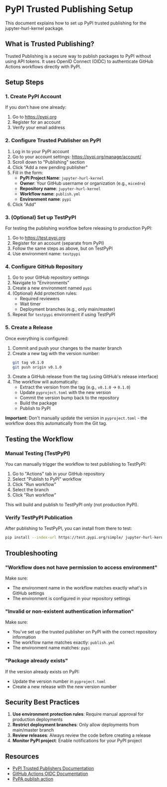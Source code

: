 # PyPI Trusted Publishing Setup

This document explains how to set up PyPI trusted publishing for the jupyter-hurl-kernel package.

## What is Trusted Publishing?

Trusted Publishing is a secure way to publish packages to PyPI without using API tokens. It uses OpenID Connect (OIDC) to authenticate GitHub Actions workflows directly with PyPI.

## Setup Steps

### 1. Create PyPI Account

If you don't have one already:
1. Go to https://pypi.org
2. Register for an account
3. Verify your email address

### 2. Configure Trusted Publisher on PyPI

1. Log in to your PyPI account
2. Go to your account settings: https://pypi.org/manage/account/
3. Scroll down to "Publishing" section
4. Click "Add a new pending publisher"
5. Fill in the form:
   - **PyPI Project Name**: `jupyter-hurl-kernel`
   - **Owner**: Your GitHub username or organization (e.g., `micedre`)
   - **Repository name**: `jupyter-hurl-kernel`
   - **Workflow name**: `publish.yml`
   - **Environment name**: `pypi`
6. Click "Add"

### 3. (Optional) Set up TestPyPI

For testing the publishing workflow before releasing to production PyPI:

1. Go to https://test.pypi.org
2. Register for an account (separate from PyPI)
3. Follow the same steps as above, but on TestPyPI
4. Use environment name: `testpypi`

### 4. Configure GitHub Repository

1. Go to your GitHub repository settings
2. Navigate to "Environments"
3. Create a new environment named `pypi`
4. (Optional) Add protection rules:
   - Required reviewers
   - Wait timer
   - Deployment branches (e.g., only main/master)
5. Repeat for `testpypi` environment if using TestPyPI

### 5. Create a Release

Once everything is configured:

1. Commit and push your changes to the master branch
2. Create a new tag with the version number:
   ```bash
   git tag v0.1.0
   git push origin v0.1.0
   ```
3. Create a GitHub release from the tag (using GitHub's release interface)
4. The workflow will automatically:
   - Extract the version from the tag (e.g., `v0.1.0` → `0.1.0`)
   - Update `pyproject.toml` with the new version
   - Commit the version bump back to the repository
   - Build the package
   - Publish to PyPI

**Important:** Don't manually update the version in `pyproject.toml` - the workflow does this automatically from the Git tag.

## Testing the Workflow

### Manual Testing (TestPyPI)

You can manually trigger the workflow to test publishing to TestPyPI:

1. Go to "Actions" tab in your GitHub repository
2. Select "Publish to PyPI" workflow
3. Click "Run workflow"
4. Select the branch
5. Click "Run workflow"

This will build and publish to TestPyPI only (not production PyPI).

### Verify TestPyPI Publication

After publishing to TestPyPI, you can install from there to test:

```bash
pip install --index-url https://test.pypi.org/simple/ jupyter-hurl-kernel
```

## Troubleshooting

### "Workflow does not have permission to access environment"

Make sure:
- The environment name in the workflow matches exactly what's in GitHub settings
- The environment is configured in your repository settings

### "Invalid or non-existent authentication information"

Make sure:
- You've set up the trusted publisher on PyPI with the correct repository information
- The workflow name matches exactly: `publish.yml`
- The environment name matches: `pypi`

### "Package already exists"

If the version already exists on PyPI:
- Update the version number in `pyproject.toml`
- Create a new release with the new version number

## Security Best Practices

1. **Use environment protection rules**: Require manual approval for production deployments
2. **Restrict deployment branches**: Only allow deployments from main/master branch
3. **Review releases**: Always review the code before creating a release
4. **Monitor PyPI project**: Enable notifications for your PyPI project

## Resources

- [PyPI Trusted Publishers Documentation](https://docs.pypi.org/trusted-publishers/)
- [GitHub Actions OIDC Documentation](https://docs.github.com/en/actions/deployment/security-hardening-your-deployments/about-security-hardening-with-openid-connect)
- [PyPA publish action](https://github.com/pypa/gh-action-pypi-publish)
